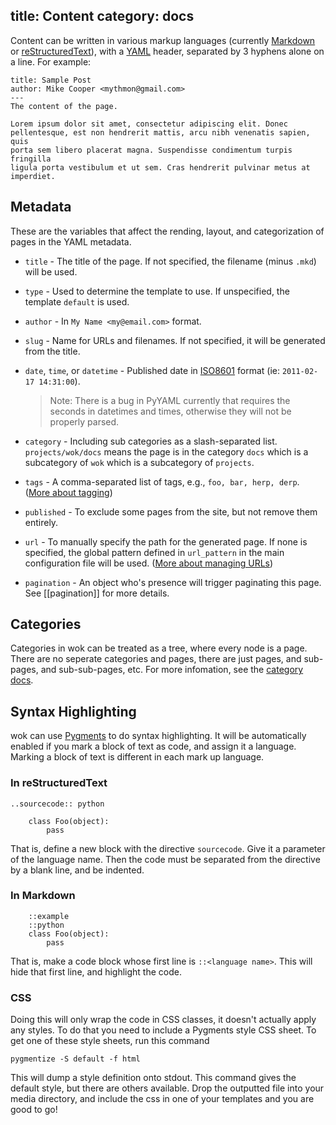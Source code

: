 title: Content
category: docs
---
Content can be written in various markup languages (currently [Markdown][mkd] or [reStructuredText][rst]), with a
[YAML][yaml] header, separated by 3 hyphens alone on a line. For example:

[mkd]: http://daringfireball.net/projects/markdown/
[rst]: http://docutils.sourceforge.net/rst.html
[yaml]: http://www.yaml.org/

    title: Sample Post
    author: Mike Cooper <mythmon@gmail.com>
    ---
    The content of the page.

    Lorem ipsum dolor sit amet, consectetur adipiscing elit. Donec
    pellentesque, est non hendrerit mattis, arcu nibh venenatis sapien, quis
    porta sem libero placerat magna. Suspendisse condimentum turpis fringilla
    ligula porta vestibulum et ut sem. Cras hendrerit pulvinar metus at
    imperdiet.

Metadata
--------
These are the variables that affect the rending, layout, and categorization of pages in the YAML metadata.

 -  `title` - The title of the page. If not specified, the filename (minus `.mkd`) will be used.
 -  `type` - Used to determine the template to use. If unspecified, the template `default` is used.
 -  `author` - In `My Name <my@email.com>` format.
 -  `slug` - Name for URLs and filenames. If not specified, it will be generated from the title.
 -  `date`, `time`, or `datetime` - Published date in [ISO8601][8601] format
     (ie: `2011-02-17 14:31:00`).

     > Note: There is a bug in PyYAML currently that requires the seconds in datetimes and times, otherwise 
     > they will not be properly parsed.
 -  `category` - Including sub categories as a slash-separated list. `projects/wok/docs` means the
     page is in the category `docs` which is a subcategory of `wok` which is a subcategory of
     `projects`.
 -  `tags` - A comma-separated list of tags, e.g., `foo, bar, herp, derp`. ([More about tagging][tagging])
 -  `published` - To exclude some pages from the site, but not remove them entirely.
 -  `url` - To manually specify the path for the generated page. If none is specified, the global pattern defined in `url_pattern` in the main configuration file will be used. ([More about managing URLs][URLs])
-   `pagination` - An object who's presence will trigger paginating this page. See [[pagination]] for more details.

[8601]: http://en.wikipedia.org/wiki/ISO_8601
[URLs]: URLs
[tagging]: Tagging

Categories
----------
Categories in wok can be treated as a tree, where every node is a page. There are no seperate categories and pages, there are just pages, and sub-pages, and sub-sub-pages, etc. For more infomation, see the [category docs](/docs/content/categories/).

Syntax Highlighting
-------------------
wok can use [Pygments][pyg] to do syntax highlighting. It will be automatically enabled if you mark a block of text as code, and assign it a language. Marking a block of text is different in each mark up language.

[pyg]: http://pygments.org

### In reStructuredText

    ..sourcecode:: python

        class Foo(object):
            pass

That is, define a new block with the directive `sourcecode`. Give it a parameter of the language name. Then the code must be separated from the directive by a blank line, and be indented.

### In Markdown

        ::example
        ::python
        class Foo(object):
            pass

That is, make a code block whose first line is `::<language name>`. This will hide that first line, and highlight the code.

### CSS
Doing this will only wrap the code in CSS classes, it doesn't actually apply any styles. To do that you need to include a Pygments style CSS sheet. To get one of these style sheets, run this command 

    pygmentize -S default -f html

This will dump a style definition onto stdout. This command gives the default style, but there are others available. Drop the outputted file into your media directory, and include the css in one of your templates and you are good to go!
